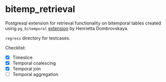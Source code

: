 # bitemp_retrieval

Postgresql extension for retrieval functionality on bitemporal tables created using `pg_bitemporal` [extension](https://github.com/hettie-d/pg_bitemporal) by Henrietta Dombrovskaya.

`regress` directory for testcases.

Checklist:
- [x] Timeslice
- [x] Temporal coalescing
- [x] Temporal join
- [ ] Temporal aggregation